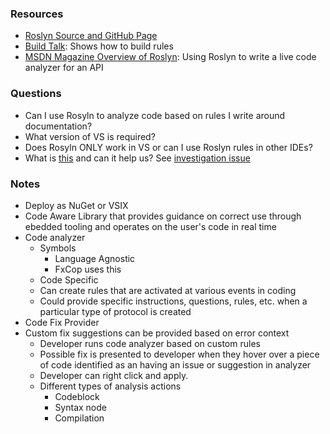 ### Resources
- [Roslyn Source and GitHub Page](https://github.com/dotnet/roslyn)
- [Build Talk](https://www.youtube.com/watch?v=Ip6wrpYFHhE&index=9&list=WL): Shows how to build rules
- [MSDN Magazine Overview of Roslyn](https://msdn.microsoft.com/en-us/magazine/dn879356): Using Roslyn to write a live code analyzer for an API

### Questions
- Can I use Rosyln to analyze code based on rules I write around documentation?
- What version of VS is required?
- Does Rosyln ONLY work in VS or can I use Roslyn rules in other IDEs?
- What is [this](http://source.roslyn.io/) and can it help us? See [investigation issue](https://github.com/OfficeCompliance/vNext-Investigations/issues/34)

### Notes
- Deploy as NuGet or VSIX
- Code Aware Library that provides guidance on correct use through ebedded tooling and operates on the user's code in real time
- Code analyzer
    - Symbols
        - Language Agnostic
        - FxCop uses this
    - Code Specific
    - Can create rules that are activated at various events in coding
    - Could provide specific instructions, questions, rules, etc. when a particular type of protocol is created
- Code Fix Provider
- Custom fix suggestions can be provided based on error context
    - Developer runs code analyzer based on custom rules
    - Possible fix is presented to developer when they hover over a piece of code identified as an having an issue or suggestion in analyzer
    - Developer can right click and apply.
    - Different types of analysis actions
        - Codeblock
        - Syntax node
        - Compilation
